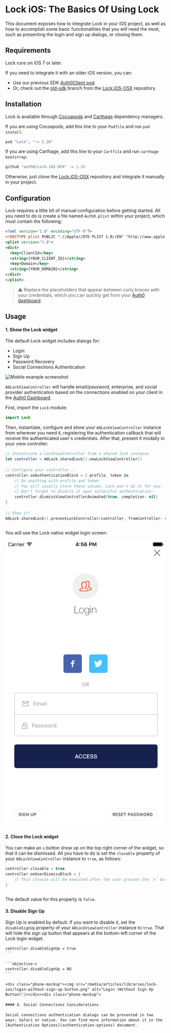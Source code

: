 # Lock iOS: The Basics Of Using Lock

This document exposes how to integrate Lock in your iOS project, as well as how to accomplish some basic functionalities that you will need the most, such as presenting the login and sign up dialogs, or closing them.

## Requirements

Lock runs on iOS 7 or later.

If you need to integrate it with an older iOS version, you can:

- Use our previous SDK [Auth0Client pod](https://cocoapods.org/?q=auth0client).
- Or, check out the [old-sdk](https://github.com/auth0/Lock.iOS-OSX/tree/old-sdk) branch from the [Lock.iOS-OSX](https://github.com/auth0/Lock.iOS-OSX) repository.


## Installation

Lock is available through [Cocoapods](https://cocoapods.org/) and [Carthage](https://github.com/Carthage/Carthage) dependency managers.

If you are using Cocoapods, add this line to your `Podfile` and run `pod install`:

```ruby
pod "Lock", "~> 1.26"
```

If you are using Carthage, add this line to your `Cartfile` and run `carthage bootstrap`:

```javascript
github "auth0/Lock.iOS-OSX" -> 1.26
```

Otherwise, just clone the [Lock.iOS-OSX](https://github.com/auth0/Lock.iOS-OSX) repository and integrate it manually in your project.

## Configuration

Lock requires a little bit of manual configuration before getting started. All you need to do is create a file named `Auth0.plist` within your project, which must contain the following:

```xml
<?xml version="1.0" encoding="UTF-8"?>
<!DOCTYPE plist PUBLIC "-//Apple//DTD PLIST 1.0//EN" "http://www.apple.com/DTDs/PropertyList-1.0.dtd">
<plist version="1.0">
<dict>
  <key>ClientId</key>
  <string>{YOUR_CLIENT_ID}</string>
  <key>Domain</key>
  <string>{YOUR_DOMAIN}</string>
</dict>
</plist>
```

> ⚠️ Replace the placeholders that appear between curly braces with your credentials, which you can quickly get from your [Auth0 dashboard](${uiURL}/#/applications).

## Usage

#### 1. Show the Lock widget

The default Lock widget includes dialogs for:

- Login
- Sign Up
- Password Recovery
- Social Connections Authentication



<div class="phone-mockup"><img src="/media/articles/libraries/ios-swift/Custom-Lock-Widget-Screenshot.png" alt="Mobile example screenshot"/></div>

<login screenshot> <signup screenshot> <password recovery screenshot>

`A0LockViewController` will handle email/password, enterprise, and social provider authentication based on the connections enabled on your client in the [Auth0 Dashboard](${uiURL}/#/connections/social).

First, import the `Lock` module:

```swift
import Lock
```

Then, instantiate, configure and show your `A0LockViewController` instance from wherever you need it, registering the authentication callback that will receive the authenticated user's credentials. After that, present it modally in your view controller:

```swift
// Instantiate a LockViewController from a shared lock instance
let controller = A0Lock.sharedLock().newLockViewController()

// Configure your controller...
controller.onAuthenticationBlock = { profile, token in
    // Do anything with profile and token.
    // You will usually store these values. Lock won't do it for you.
    // Don't forget to dismiss it upon successful authentication:
    controller.dismissViewControllerAnimated(true, completion: nil)
}

// Show it!
A0Lock.sharedLock().presentLockController(controller, fromController: self)
```

```objective-c

```

You will see the Lock native widget login screen:

<div class="phone-mockup"><img src="/media/articles/libraries/lock-ios/login.png" alt="Login"/></div><div class="phone-mockup">

#### 2. Close the Lock widget

You can make an `x` button show up on the top right corner of the widget, so that it can be dismissed. All you have to do is set the `closable` property of your `A0LockViewController` instance to `true`, as follows:

```swift
controller.closable = true
controller.onUserDismissBlock = {
    // This closure will be executed after the user presses the `x` button
}
```

```objective-c

```

The default value for this property is `false`.

#### 3. Disable Sign Up

Sign Up is enabled by default. If you want to disable it, set the `disableSignUp` property of your `A0LockViewController` instance to `true`. That will hide the sign up button that appears at the bottom-left corner of the Lock login widget.

````
controller.disableSignUp = true
​```

​```objective-c
controller.disableSignUp = NO
​```

<div class="phone-mockup"><img src="/media/articles/libraries/lock-ios/login-without-sign-up-button.png" alt="Login (Without Sign Up Button)"/></div><div class="phone-mockup">

#### 4. Social Connections Considerations

Social connections authentication dialogs can be presented in two ways: Safari or native. You can find more information about it in the [Authentication Options](authentication-options) document.
````